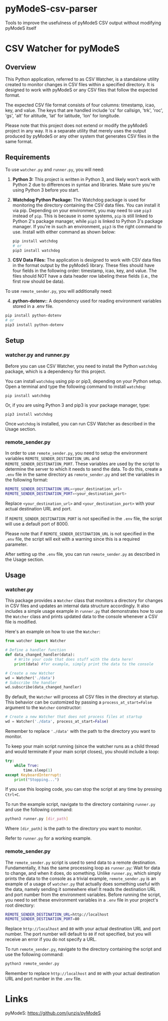 # pyModeS-csv-parser
Tools to improve the usefulness of pyModeS CSV output without modifying pyModeS itself


# CSV Watcher for pyModeS

## Overview
This Python application, referred to as CSV Watcher, is a standalone utility created to monitor changes in CSV files within a specified directory. It is designed to work with pyModeS or any CSV files that follow the expected format. 

The expected CSV file format consists of four columns: timestamp, icao, key, and value. The keys that are handled include 'cs' for callsign, 'trk', 'roc', 'gs', 'alt' for altitude, 'lat' for latitude, 'lon' for longitude.

Please note that this project does not extend or modify the pyModeS project in any way. It is a separate utility that merely uses the output produced by pyModeS or any other system that generates CSV files in the same format.

## Requirements

To use `watcher.py` and `runner.py`, you will need:

1. **Python 3:** This project is written in Python 3, and likely won't work with Python 2 due to differences in syntax and libraries. Make sure you're using Python 3 before you start.

2. **Watchdog Python Package:** The Watchdog package is used for monitoring the directory containing the CSV data files. You can install it via pip. Depending on your environment, you may need to use `pip3` instead of `pip`. This is because in some systems, `pip` is still linked to Python 2's package manager, while `pip3` is linked to Python 3's package manager. If you're in such an environment, `pip3` is the right command to use. Install with either command as shown below:

    ```bash
    pip install watchdog
    # or
    pip3 install watchdog
    ```

3. **CSV Data Files:** The application is designed to work with CSV data files in the format output by the pyModeS library. These files should have four fields in the following order: timestamp, icao, key, and value. The files should NOT have a data header row labeling these fields (i.e., the first row should be data).

To use `remote_sender.py`, you will additionally need:

4. **python-dotenv:**: A dependency used for reading environment variables stored in a .env file.
```bash
pip install python-dotenv
# or
pip3 install python-dotenv
```

## Setup

### watcher.py and runner.py
Before you can use CSV Watcher, you need to install the Python `watchdog` package, which is a dependency for this project.

You can install `watchdog` using pip or pip3, depending on your Python setup. Open a terminal and type the following command to install `watchdog`:

```shell
pip install watchdog
```

Or, if you are using Python 3 and pip3 is your package manager, type:

```shell
pip3 install watchdog
```

Once `watchdog` is installed, you can run CSV Watcher as described in the Usage section.

### remote_sender.py

In order to use `remote_sender.py`, you need to setup the environment variables `REMOTE_SENDER_DESTINATION_URL` and `REMOTE_SENDER_DESTINATION_PORT`. These variables are used by the script to determine the server to which it needs to send the data. To do this, create a `.env` file in the same directory as `remote_sender.py` and set the variables in the following format:

```bash
REMOTE_SENDER_DESTINATION_URL=<your_destination_url>
REMOTE_SENDER_DESTINATION_PORT=<your_destination_port>
```

Replace `<your_destination_url>` and `<your_destination_port>` with your actual destination URL and port. 

If `REMOTE_SENDER_DESTINATION_PORT` is not specified in the `.env` file, the script will use a default port of 8000.

Please note that if `REMOTE_SENDER_DESTINATION_URL` is not specified in the `.env` file, the script will exit with a warning since this is a required parameter.

After setting up the `.env` file, you can run `remote_sender.py` as described in the Usage section.




## Usage

### watcher.py
This package provides a `Watcher` class that monitors a directory for changes in CSV files and updates an internal data structure accordingly. It also includes a simple usage example in `runner.py` that demonstrates how to use the `Watcher` class and prints updated data to the console whenever a CSV file is modified.

Here's an example on how to use the `Watcher`:

```python
from watcher import Watcher

# Define a handler function
def data_changed_handler(data):
    # Write your code that does stuff with the data here!
    print(data) #for example, simply print the data to the console

# Create a new Watcher
wd = Watcher('./data')
# Subscribe the handler
wd.subscribe(data_changed_handler)
```

By default, the `Watcher` will process all CSV files in the directory at startup. This behavior can be customized by passing a `process_at_start=False` argument to the `Watcher` constructor:

```python
# Create a new Watcher that does not process files at startup
wd = Watcher('./data', process_at_start=False)
```

Remember to replace `'./data'` with the path to the directory you want to monitor.

To keep your main script running (since the watcher runs as a child thread and would terminate if your main script closes), you should include a loop:

```python
try:
    while True:
        time.sleep(1)
except KeyboardInterrupt:
    print("Stopping...")
```

If you use this looping code, you can stop the script at any time by pressing `Ctrl+C`.

To run the example script, navigate to the directory containing `runner.py` and use the following command:

```bash
python3 runner.py [dir_path]
```

Where `[dir_path]` is the path to the directory you want to monitor.

Refer to `runner.py` for a working example. 

### remote_sender.py

The `remote_sender.py` script is used to send data to a remote destination. Fundamentally, it has the same processing loop as `runner.py`: Wait for data to change, and when it does, do something. Unlike `runner.py`, which simply prints the data to the console as a trivial example, `remote_sender.py` is an example of a usage of `watcher.py` that actually does something useful with the data, namely sending it somewhere else! It reads the destination URL and port number from the environment variables. Before running the script, you need to set these environment variables in a `.env` file in your project's root directory:

```bash
REMOTE_SENDER_DESTINATION_URL=http://localhost
REMOTE_SENDER_DESTINATION_PORT=80
```

Replace `http://localhost` and `80` with your actual destination URL and port number. The port number will default to `80` if not specified, but you will receive an error if you do not specify a URL.

To run `remote_sender.py`, navigate to the directory containing the script and use the following command:

```bash
python3 remote_sender.py
```

Remember to replace `http://localhost` and `80` with your actual destination URL and port number in the `.env` file.



# Links
pyModeS: https://github.com/junzis/pyModeS